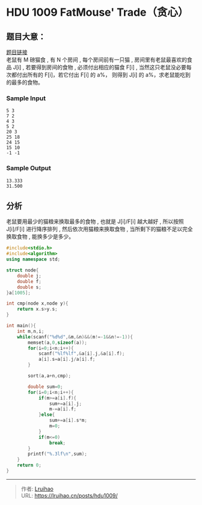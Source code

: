 # HDU 1009 FatMouse' Trade（贪心）


## 题目大意：

[题目链接](http://acm.hdu.edu.cn/showproblem.php?pid=1009)  
老鼠有 M 磅猫食 , 有 N 个房间 , 每个房间前有一只猫 , 房间里有老鼠最喜欢的食品 J[i] , 若要得到房间的食物 , 必须付出相应的猫食 F[i] , 当然这只老鼠没必要每次都付出所有的 F[i]，若它付出 F[i] 的 a%， 则得到 J[i] 的 a%，求老鼠能吃到的最多的食物。

### Sample Input

    5 3
    7 2
    4 3
    5 2
    20 3
    25 18
    24 15
    15 10
    -1 -1

### Sample Output

    13.333
    31.500

## 分析

老鼠要用最少的猫粮来换取最多的食物 , 也就是 J[i]/F[i] 越大越好 , 所以按照 J[i]/F[i] 进行降序排列 , 然后依次用猫粮来换取食物 , 当所剩下的猫粮不足以完全换取食物 , 能换多少是多少。

```cpp
#include<stdio.h>
#include<algorithm>
using namespace std;

struct node{
	double j;
	double f;
	double s;
}a[1005];

int cmp(node x,node y){
	return x.s>y.s;
}

int main(){
	int m,n,i;
	while(scanf("%d%d",&m,&n)&&(m!=-1&&n!=-1)){
		memset(a,0,sizeof(a));
		for(i=0;i<n;i++){
			scanf("%lf%lf",&a[i].j,&a[i].f);
			a[i].s=a[i].j/a[i].f;
		}

		sort(a,a+n,cmp);

		double sum=0;
		for(i=0;i<n;i++){
			if(m>=a[i].f){
				sum+=a[i].j;
				m-=a[i].f;
			}else{
				sum+=a[i].s*m;
				m=0;
			}
			if(m<=0)
				break;
		}
		printf("%.3lf\n",sum);
	}
	return 0;
}
```


---

> 作者: [Lruihao](https://github.com/Lruihao)  
> URL: https://lruihao.cn/posts/hdu1009/  

